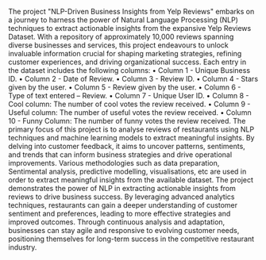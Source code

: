 The project "NLP-Driven Business Insights from Yelp Reviews" embarks on a journey to harness the power of Natural Language Processing (NLP) techniques to extract actionable insights from the expansive Yelp Reviews Dataset. With a repository of approximately 10,000 reviews spanning diverse businesses and services, this project endeavours to unlock invaluable information crucial for shaping marketing strategies, refining customer experiences, and driving organizational success. Each entry in the dataset includes the following columns:
•
Column 1 - Unique Business ID.
•
Column 2 - Date of Review.
•
Column 3 - Review ID.
•
Column 4 - Stars given by the user.
•
Column 5 - Review given by the user.
•
Column 6 - Type of text entered – Review.
•
Column 7 - Unique User ID.
•
Column 8 - Cool column: The number of cool votes the review received.
•
Column 9 - Useful column: The number of useful votes the review received.
•
Column 10 - Funny Column: The number of funny votes the review received.
The primary focus of this project is to analyse reviews of restaurants using NLP techniques and machine learning models to extract meaningful insights. By delving into customer feedback, it aims to uncover patterns, sentiments, and trends that can inform business strategies and drive operational improvements. Various methodologies such as data preparation, Sentimental analysis, predictive modelling, visualisations, etc are used in order to extract meaningful insights from the available dataset.
The project demonstrates the power of NLP in extracting actionable insights from reviews to drive business success. By leveraging advanced analytics techniques, restaurants can gain a deeper understanding of customer sentiment and preferences, leading to more effective strategies and improved outcomes. Through continuous analysis and adaptation, businesses can stay agile and responsive to evolving customer needs, positioning themselves for long-term success in the competitive restaurant industry.

